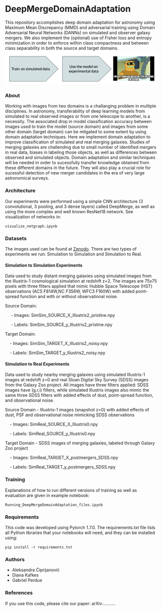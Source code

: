 # DeepMergeDomainAdaptation
This repository accomplishes deep domain adaptation for astronomy using Maximum Mean Discrepancy (MMD) and adversarial training using Domain Adversarial Neural Networks (DANNs) on simulated and observer galaxy mergers. We also implement the (optional) use of Fisher loss and entropy minimization in order to enforce within class compactness and between class separability in both the source and target domains.
![](images/source_target.png)

### About
Working with images from two domains is a challanging problem in multiple disciplines. In astronomy, transferability of deep learning models from simulated to real observed images or from one telescope to another, is a necessity.
The associated drop in model classification accuracy between images used to train the model (source domain) and images from some other domain (target domain) can be mitgated to some extent by using domain adaptation techniques. 
Here we implement domain adaptation to improve classification of simulated and real merging galaxies. Studies of merging galaxies are challending due to small number of identified mergers in real data, biases in labeling those objects, as well as differences between observed and simulated objects. Domain adaptation and similar techniques will be needed in order to sucessfully transfer knowledge obtained from these different domains in the future. They will also play a crucial role for sucessful detection of new merger candidates in the era of very large astronomical surveys.

### Architecture
Our experiments were performed using a simple CNN architecture (3 convolutional, 3 pooling, and 3 dense layers) called DeepMerge, as well as using the more complex and well known ResNet18 network. See visualization of networks in:
```
visualize_netgraph.ipynb 
```

### Datasets
The images used can be found at [Zenodo](https://doi.org/10.5281/zenodo.4507941). There are two types of experiments we run: Simulation to Simulation and Simulation to Real.

#### Simulation to Simulation Experiments
Data used to study distant merging galaxies using simulated images from the Illustris-1 cosmological simulation at redshift z=2. The images are 75x75 pixels with three filters applied that mimic Hubble Space Telescope (HST) observations (ACS F814W,NC F356W, WFC3 F160W) with added point-spread function and with or without observational noise.

Source Domain:

     - Images: SimSim_SOURCE_X_Illustris2_pristine.npy
     
     - Labels: SimSim_SOURCE_y_Illustris2_pristine.npy

Target Domain:

    - Images: SimSim_TARGET_X_Illustris2_noisy.npy
    
    - Labels: SimSim_TARGET_y_Illustris2_noisy.npy

#### Simulation to Real Experiments
Data used to study nearby merging galaxies using simulated Illustris-1 images at redshift z=0 and real Sloan Digital Sky Survey (SDSS) images from the Galaxy Zoo project. All images have three filters applied: SDSS images have (g,r,i) filters, while simulated Illustris images also mimic the same three SDSS filters with added effects of dust, point-spread function, and observational noise.

Source Domain - Illustris-1 images (snapshot z=0) with added effects of dust, PSF and observational noise mimicking SDSS observations

    - Images: SimReal_SOURCE_X_Illustris0.npy
    
    - Labels: SimReal_SOURCE_y_Illustris0.npy

Target Domain - SDSS images of merging galaxies, labeled through Galaxy Zoo project

    - Images: SimReal_TARGET_X_postmergers_SDSS.npy
    
    - Labels: SimReal_TARGET_y_postmergers_SDSS.npy


### Training
Explanations of how to run different versions of training as well as evaluation are given in example notebook: 
```
Running_DeepMergeDomainAdaptation_files.ipynb 
```


### Requirements
This code was developed using Pytorch 1.7.0. The requirements.txt file lists all Python libraries that your notebooks will need, and they can be installed using:
```
pip install -r requirements.txt
```


### Authors
- Aleksandra Ćiprijanović
- Diana Kafkes
- Gabriel Perdue

### References
If you use this code, please cite our paper: arXiv:..........
